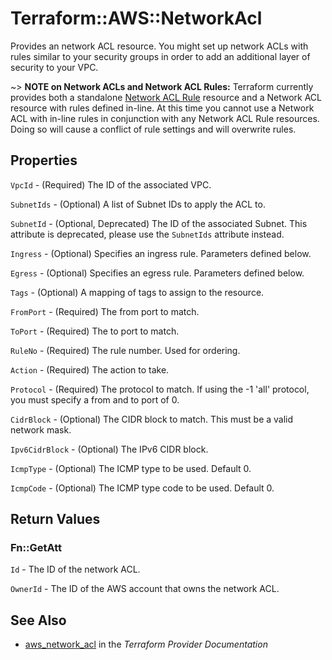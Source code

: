 # Terraform::AWS::NetworkAcl

Provides an network ACL resource. You might set up network ACLs with rules similar
to your security groups in order to add an additional layer of security to your VPC.

~> **NOTE on Network ACLs and Network ACL Rules:** Terraform currently
provides both a standalone [Network ACL Rule](network_acl_rule.html) resource and a Network ACL resource with rules
defined in-line. At this time you cannot use a Network ACL with in-line rules
in conjunction with any Network ACL Rule resources. Doing so will cause
a conflict of rule settings and will overwrite rules.

## Properties

`VpcId` - (Required) The ID of the associated VPC.

`SubnetIds` - (Optional) A list of Subnet IDs to apply the ACL to.

`SubnetId` - (Optional, Deprecated) The ID of the associated Subnet. This attribute is deprecated, please use the `SubnetIds` attribute instead.

`Ingress` - (Optional) Specifies an ingress rule. Parameters defined below.

`Egress` - (Optional) Specifies an egress rule. Parameters defined below.

`Tags` - (Optional) A mapping of tags to assign to the resource.

`FromPort` - (Required) The from port to match.

`ToPort` - (Required) The to port to match.

`RuleNo` - (Required) The rule number. Used for ordering.

`Action` - (Required) The action to take.

`Protocol` - (Required) The protocol to match. If using the -1 'all' protocol, you must specify a from and to port of 0.

`CidrBlock` - (Optional) The CIDR block to match. This must be a valid network mask.

`Ipv6CidrBlock` - (Optional) The IPv6 CIDR block.

`IcmpType` - (Optional) The ICMP type to be used. Default 0.

`IcmpCode` - (Optional) The ICMP type code to be used. Default 0.


## Return Values

### Fn::GetAtt

`Id` - The ID of the network ACL.

`OwnerId` - The ID of the AWS account that owns the network ACL.

## See Also

* [aws_network_acl](https://www.terraform.io/docs/providers/aws/r/network_acl.html) in the _Terraform Provider Documentation_